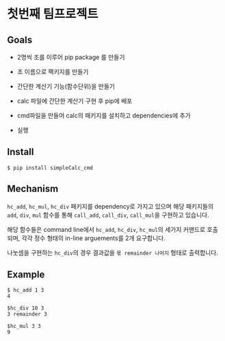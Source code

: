 # 첫번째 팀프로젝트

## Goals
- 2명씩 조를 이루어 pip package 를 만들기
- 조 이름으로 팩키지를 만들기
- 간단한 계산기 기능(함수단위)을 만들기
- calc 파일에 간단한 계산기 구현 후 pip에 배포 
- cmd파일을 만들어 calc의 패키지를 설치하고 dependencies에 추가

- 실행 

## Install

```
$ pip install simpleCalc_cmd
```

## Mechanism
`hc_add`, `hc_mul`, `hc_div` 패키지를 dependency로 가지고 있으며 해당 패키지들의 `add`, `div`, `mul` 함수를 통해 `call_add`, `call_div`, `call_mul`을 구현하고 있습니다.

해당 함수들은 command line에서 `hc_add`, `hc_div`, `hc_mul`의 세가지 커맨드로 호출되며, 각각 정수 형태의 in-line arguements를 2개 요구합니다. 

나눗셈을 구현하는 `hc_div`의 경우 결과값을 `몫 remainder 나머지` 형태로 출력합니다.

## Example
```
$ hc_add 1 3
4

$hc_div 10 3
3 remainder 3

$hc_mul 3 3
9
```
